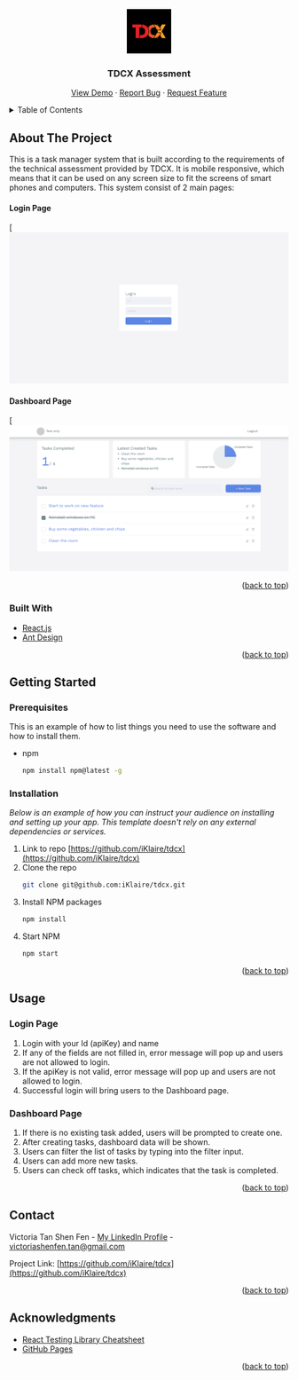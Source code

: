 <div id="top"></div>
<div align="center">
  <a href="https://github.com/iKlaire/tdcx">
    <img src="images/profile.jpg" alt="Logo" width="80" height="80">
  </a>

  <h3 align="center">TDCX Assessment</h3>

  <p align="center">
    <a href="https://github.com/iKlaire/tdcx">View Demo</a>
    ·
    <a href="https://github.com/iKlaire/tdcx/issues">Report Bug</a>
    ·
    <a href="https://github.com/iKlaire/tdcx/issues">Request Feature</a>
  </p>
</div>

<!-- TABLE OF CONTENTS -->
<details>
  <summary>Table of Contents</summary>
  <ol>
    <li>
      <a href="#about-the-project">About The Project</a>
      <ul>
        <li><a href="#built-with">Built With</a></li>
      </ul>
    </li>
    <li>
      <a href="#getting-started">Getting Started</a>
      <ul>
        <li><a href="#prerequisites">Prerequisites</a></li>
        <li><a href="#installation">Installation</a></li>
      </ul>
    </li>
    <li><a href="#usage">Usage</a></li>
    <li><a href="#contact">Contact</a></li>
    <li><a href="#acknowledgments">Acknowledgments</a></li>
  </ol>
</details>

<!-- ABOUT THE PROJECT -->

## About The Project

This is a task manager system that is built according to the requirements of the technical assessment provided by TDCX. It is mobile responsive, which means that it can be used on any screen size to fit the screens of smart phones and computers. This system consist of 2 main pages:

#### Login Page

[![Login Page Screen Shot][product-screenshot-login]

#### Dashboard Page

[![Dashboard Page Screen Shot][product-screenshot-dashboard]

<p align="right">(<a href="#top">back to top</a>)</p>

### Built With

- [React.js](https://reactjs.org/)
- [Ant Design](https://ant.design/)

<p align="right">(<a href="#top">back to top</a>)</p>

<!-- GETTING STARTED -->

## Getting Started

### Prerequisites

This is an example of how to list things you need to use the software and how to install them.

- npm
  ```sh
  npm install npm@latest -g
  ```

### Installation

_Below is an example of how you can instruct your audience on installing and setting up your app. This template doesn't rely on any external dependencies or services._

1. Link to repo [https://github.com/iKlaire/tdcx](https://github.com/iKlaire/tdcx)
2. Clone the repo
   ```sh
   git clone git@github.com:iKlaire/tdcx.git
   ```
3. Install NPM packages
   ```sh
   npm install
   ```
4. Start NPM
   ```js
   npm start
   ```

<p align="right">(<a href="#top">back to top</a>)</p>

<!-- USAGE -->

## Usage

### Login Page

1. Login with your Id (apiKey) and name
2. If any of the fields are not filled in, error message will pop up and users are not allowed to login.
3. If the apiKey is not valid, error message will pop up and users are not allowed to login.
4. Successful login will bring users to the Dashboard page.

### Dashboard Page

1. If there is no existing task added, users will be prompted to create one.
2. After creating tasks, dashboard data will be shown.
3. Users can filter the list of tasks by typing into the filter input.
4. Users can add more new tasks.
5. Users can check off tasks, which indicates that the task is completed.

<p align="right">(<a href="#top">back to top</a>)</p>

<!-- CONTACT -->

## Contact

Victoria Tan Shen Fen - [My LinkedIn Profile](https://www.linkedin.com/in/victoriatansf/) - victoriashenfen.tan@gmail.com

Project Link: [https://github.com/iKlaire/tdcx](https://github.com/iKlaire/tdcx)

<p align="right">(<a href="#top">back to top</a>)</p>

<!-- ACKNOWLEDGMENTS -->

## Acknowledgments

- [React Testing Library Cheatsheet](https://testing-library.com/docs/react-testing-library/cheatsheet)
- [GitHub Pages](https://pages.github.com)

<p align="right">(<a href="#top">back to top</a>)</p>

<!-- MARKDOWN LINKS & IMAGES -->
<!-- https://www.markdownguide.org/basic-syntax/#reference-style-links -->

[linkedin-shield]: https://img.shields.io/badge/-LinkedIn-black.svg?style=for-the-badge&logo=linkedin&colorB=555
[linkedin-url]: https://www.linkedin.com/in/victoriatansf/
[product-screenshot-login]: images/screenshot-login.jpg
[product-screenshot-dashboard]: images/screenshot-dashboard.jpg
[tdcx-logo-url]: https://www.contactcenterworld.com/company/tdcx.aspx
